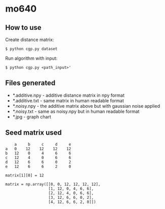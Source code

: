 # mo640

## How to use
 Create distance matrix: 
```
$ python cgp.py dataset
```

Run algorithm with input:
```
$ python cgp.py <path_input>'
```

## Files generated
- *.additive.npy - additive distance matrix in npy format
- *.additive.txt - same matrix in human readable format
- *.noisy.npy - the additive matrix above but with gaussian noise 
applied
- *.noisy.txt - same as noisy.npy but in human readable format
- *.jpg - graph chart

## Seed matrix used
```
    a     b     c     d     e
a   0    12    12    12    12
b   12    0     4     6     6
c   12    4     0     6     6
d   12    6     6     0     2
e   12    6     6     2     0

matrix[1][0] = 12

matrix = np.array([[0, 0, 12, 12, 12, 12],
                   [1, 12, 0, 4, 6, 6],
                   [2, 12, 4, 0, 6, 6],
                   [3, 12, 6, 6, 0, 2],
                   [4, 12, 6, 6, 2, 0]])
```